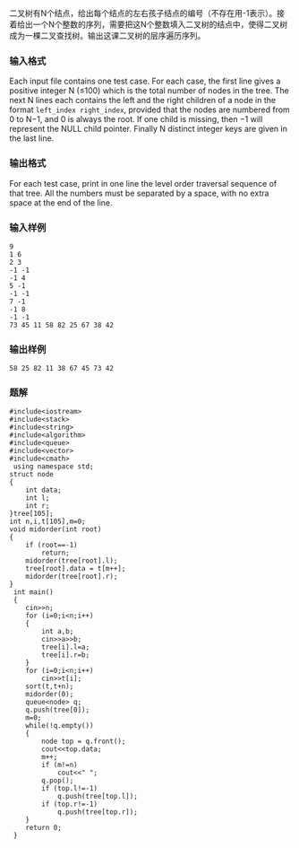 二叉树有N个结点，给出每个结点的左右孩子结点的编号（不存在用-1表示）。接着给出一个N个整数的序列，需要把这N个整数填入二叉树的结点中，使得二叉树成为一棵二叉查找树。输出这课二叉树的层序遍历序列。
### 输入格式
Each input file contains one test case. For each case, the first line gives a positive integer N (≤100) which is the total number of nodes in the tree. The next N lines each contains the left and the right children of a node in the format `left_index right_index`, provided that the nodes are numbered from 0 to N−1, and 0 is always the root. If one child is missing, then −1 will represent the NULL child pointer. Finally N distinct integer keys are given in the last line.
### 输出格式
For each test case, print in one line the level order traversal sequence of that tree. All the numbers must be separated by a space, with no extra space at the end of the line.
### 输入样例
```
9
1 6
2 3
-1 -1
-1 4
5 -1
-1 -1
7 -1
-1 8
-1 -1
73 45 11 58 82 25 67 38 42
```
### 输出样例
```
58 25 82 11 38 67 45 73 42
```

### 题解
```
#include<iostream>
#include<stack>
#include<string>
#include<algorithm>
#include<queue>
#include<vector>
#include<cmath>
 using namespace std;
struct node
{
    int data;
    int l;
    int r;
}tree[105];
int n,i,t[105],m=0;
void midorder(int root)
{
    if (root==-1)
        return;
    midorder(tree[root].l);
    tree[root].data = t[m++];
    midorder(tree[root].r);
}
 int main()
 {
    cin>>n;
    for (i=0;i<n;i++)
    {
        int a,b;
        cin>>a>>b;
        tree[i].l=a;
        tree[i].r=b;
    }
    for (i=0;i<n;i++)
        cin>>t[i];
    sort(t,t+n);
    midorder(0);
    queue<node> q;
    q.push(tree[0]);
    m=0;
    while(!q.empty())
    {
        node top = q.front();
        cout<<top.data;
        m++;
        if (m!=n)
            cout<<" ";
        q.pop();
        if (top.l!=-1)
            q.push(tree[top.l]);
        if (top.r!=-1)
            q.push(tree[top.r]);
    }
    return 0;
 }
```
